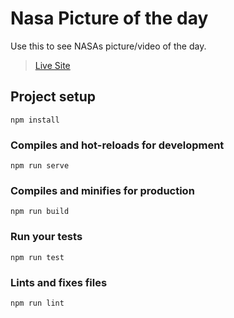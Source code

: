 # Nasa Picture of the day

Use this to see NASAs picture/video of the day.

> [Live Site](https://csb-5ykb2.netlify.com/)

## Project setup

```
npm install
```

### Compiles and hot-reloads for development

```
npm run serve
```

### Compiles and minifies for production

```
npm run build
```

### Run your tests

```
npm run test
```

### Lints and fixes files

```
npm run lint
```
